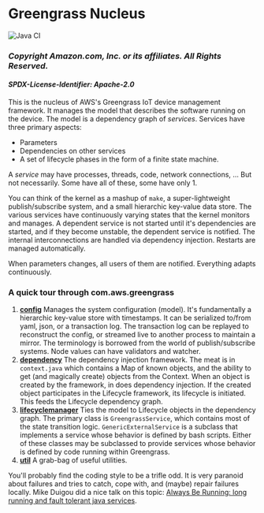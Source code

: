 # Greengrass Nucleus
![Java CI](https://github.com/aws-greengrass/aws-greengrass-nucleus/workflows/Java%20CI/badge.svg?branch=main)

### *Copyright Amazon.com, Inc. or its affiliates. All Rights Reserved.*
#### *SPDX-License-Identifier: Apache-2.0*

This is the nucleus of AWS's Greengrass IoT device management framework.  It manages the model that describes the
 software running on the device.  The model is a dependency graph of *services*.  Services have three primary aspects:

* Parameters
* Dependencies on other services
* A set of lifecycle phases in the form of a finite state machine.

A *service* may have processes, threads, code, network connections, ... But not
necessarily.  Some have all of these, some have only 1.

You can think of the kernel as a mashup of `make`, a super-lightweight publish/subscribe system, and a small hierarchic key-value data store.  The various services have continuously varying states that the kernel monitors and manages.  A dependent service is not started until it's dependencies are started, and if they become unstable, the dependent service is notified.  The internal interconnections are handled via dependency injection. Restarts are managed automatically.

When parameters changes, all users of them are notified.  Everything adapts continuously.

### A quick tour through com.aws.greengrass
1. [**config**](src/main/java/com/aws/greengrass/config) Manages the system configuration (model).  It's fundamentally a hierarchic key-value store with timestamps.  It can be serialized to/from yaml, json, or a transaction log.  The transaction log can be replayed to reconstruct the config, or streamed live to another process to maintain a mirror. The terminology is borrowed from the world of publish/subscribe systems.  Node values can have validators and watcher.
2. [**dependency**](src/main/java/com/aws/greengrass/dependency) The dependency injection framework.  The meat is in `context.java` which contains a Map of known objects, and the ability to get (and magically create) objects from the Context.  When an object is created by the framework, in does dependency injection.  If the created object participates in the Lifecycle framework, its lifecycle is initiated.  This feeds the Lifecycle dependency graph.
3. [**lifecyclemanager**](src/main/java/com/aws/greengrass/lifecyclemanager) Ties the model to Lifecycle objects in the dependency graph.  The
 primary class is `GreengrassService`, which contains most of the state transition logic.  `GenericExternalService` is a
  subclass that implements a service whose behavior is defined by bash scripts.  Either of these classes may be
   subclassed to provide services whose behavior is defined by code running within Greengrass.
4. [**util**](src/main/java/com/aws/greengrass/util) A grab-bag of useful utilities.

You'll probably find the coding style to be a trifle odd.  It is very paranoid about failures and tries to catch, cope with, and (maybe) repair failures locally.  Mike Duigou did a nice talk on this topic: [Always Be Running: long running and fault tolerant java services](https://youtu.be/agXce0lSo60).
